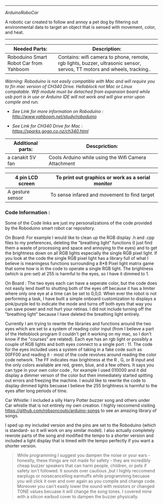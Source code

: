 ------------------------------------------------------------------------------------------
*ArduinoRoboCar*

A robotic car created to follow and annoy a pet dog by filtering out environmental 
data to target an object that is sensed with movement, color, and heat. 

-------------------------------------------------------------------------------------------

Needed Parts:                          | Description:
-------                                | ------------------------------------------------------------------------------------------------
Roboduino Smart Robot Car from Yahboom | Contains: wifi camera to phone, remote, rgb lights, buzzer, ultrasonic sensor, servos, TT motors and  wheels, tracking..   

*Warning: Roboduino is not easily compatible with Mac and will require you to fin mac version of CH340 Drive. Helloblock not Mac or Linux compatable. 
Wifi module must be detached from expansion board while usb port is in use or Arduino IDE will not work and will give error upon compile and run.*

- *See Link for more information on Roboduino : http://www.yahboom.net/study/roboduino*

- *See Link for CH340 Drive for Mac : https://sparks.gogo.co.nz/ch340.html*


Additional parts: | Descpriction:
----------------- | ------------------------------------------------------
a canakit 5V fan  | Cools Arduino while using the Wifi Camera Attachment 
                 
4 pin LCD screen  | To print out graphics or work as a serial monitor
----------------- | ------------------------------------------------------
A gesture sensor  | To sense infared and movement to find target

### Code Information : 

Some of the Code links are just my personalizations of the code provided by the Roboduino smart robot car repository.

On Board: For example I would like to clean up the RGB display .h and .cpp files to my preferences, deleting the "breathing light" functions (I just find them
a waste of processing and space and annoying to the eyes) and to get the brightness down on all RGB lights especially the single RGB pixel light. If you look
at the code the single RGB pixel light has a library full of what I believe is meaningess functions surrounding a 8*8 Pixel light matrix game that some how
is in the code to operate a single RGB light. The brightness (which is pre-set) at 255 is harmful to the eyes, so I have it dimmed to 1.  


On Board : The two eyes each can have a seperate color, but the code does not easily lend itself to shutting both of the eyes off because it has a limiter where only one eye at a time can be set to 0,0,0. When ever the robot is not performing a task, I have built a simple onboard customization to displays a pink/purple 
led to indicate the mode and turns off both eyes that way you can save power and not hurt your retinas. I did not include turning off the "breathing light" 
because I have deleted the breathing light entirely. 

Currently I am trying to rewrite the libraries and functions around the two eyes which are set to a system of reading color input
(from I believe a part of the Helloblock program (I couldn't get it working on my mac, so I don't know if the "courses" are related).
Each eye has an rgb light or possibly a couple of RGB lights and both eyes connect to a single port : 11. The code for the eyes included
uses a system of taking in a fake code such as 00FF00 and reading it - most of the code revolves around reading the color code network. The 
FF indicates max brightness at the R , G, or B input and the only colors available are red, green, blue, and a few others. It says you can 
type in your own color code , for example I used 010000 and it did display a dimmer verson of the color but then immediately started spitting 
out errors and freezing the machine. I would like to rewrite the code to display dimmed lights becuase I believe the 255 brightness is harmful
to the eyes after long periods of time. 

Car Whistle: I included a silly Harry Potter buzzer song and others under Car whistle that is not entirely my own creation. I highly reccomend visiting
https://github.com/robsoncouto/arduino-songs to see an amazing library of songs. 

I sped up my included version and the pins are set to the Roboduino (which is standard- so it will work on any similar model). 
I also actually completely rewrote parts of the song and modified the tempo to a shorter version and included a light display that is timed with the tempo perfectly if you want a shorter version. 

>While programming I suggest you dampen the noise or your ears - honestly, these things are not made for safety - they are incredibly cheap buzzer speakers that can harm people, children, or pets if safety isn't followed. It sounds over cautious ,but I highly reccomend earplugs or noisecancelling earmuffs while programming becuase you will click it over and over again as you compile and change code. Moreover you can't easily lower the sound with resistors or changed TONE values becuase it will change the song tones. I covered mine with a silicon earbud cover to dampen the buzzer physically. 
 
 







